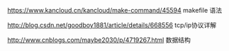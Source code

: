 https://www.kancloud.cn/kancloud/make-command/45594 makefile 语法

http://blog.csdn.net/goodboy1881/article/details/668556 tcp/ip协议详解

http://www.cnblogs.com/maybe2030/p/4719267.html 数据结构
